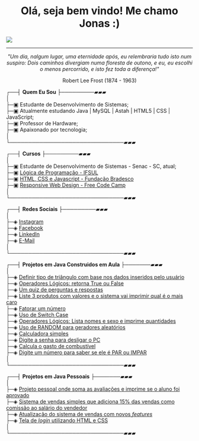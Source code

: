 <h1 align="center"><strong> Olá, seja bem vindo! Me chamo Jonas :) </h1></strong>
<img src="https://user-images.githubusercontent.com/70382532/138322189-2db8df52-9dcb-40a0-88a8-c365466bd33d.gif">

---
<p align="center"><em>"Um dia, nalgum lugar, uma eternidade após, eu relembraria tudo isto num suspiro: Dois caminhos divergiam numa floresta de outono, e eu, eu escolhi o menos percorrido, e isto fez toda a diferença!"</em></p>
<p align="center">Robert Lee Frost (1874 - 1963)</p>



┌──┤ <strong>Quem Eu Sou</strong> ├─────────▰▰▰ <br>
│<br>
├─▣ Estudante de Desenvolvimento de Sistemas;<br>
├─▣ Atualmente estudando Java | MySQL | Astah | HTML5 | CSS | JavaScript;<br>
├─▣ Professor de Hardware;<br>
├─▣ Apaixonado por tecnologia;<br>
│<br>
└───────────────────────────────▰▰▰<br>

┌──┤ <strong>Cursos</strong> ├─────────▰▰▰ <br>
│<br>
├─▣ Estudante de Desenvolvimento de Sistemas - Senac - SC, atual;<br>
├─▣ <a href="https://drive.google.com/file/d/1icqUt4rex12CNU_LoWM8DJ17r4zmZliH/view?usp=sharing">Lógica de Programação - IFSUL</a><br>
├─▣ <a href="https://drive.google.com/file/d/1q4FgaKUmOM4EW1_aBCWIDe8mZgc1gUr7/view?usp=sharing">HTML, CSS e Javascript - Fundação Bradesco</a><br>
├─▣ <a href="https://www.freecodecamp.org/certification/jonasajato/responsive-web-design">Responsive Web Design - Free Code Camp</a><br>
│<br>
└───────────────────────────────▰▰▰<br>

┌──┤ <strong>Redes Sociais</strong> ├─────────▰▰▰<br>
│<br>
├─◈ <a href="https://www.instagram.com/jonas.a.jato/">Instagram</a><br>
├─◈ <a href="https://www.facebook.com/jonasajato">Facebook</a><br>
├─◈ <a href="https://www.linkedin.com/in/jonasajato/">LinkedIn</a><br>
├─◈ <a href="mailto:jonassartori2@gmail.com">E-Mail</a><br>
│<br>
└───────────────────────────────▰▰▰<br>

┌──┤ <strong>Projetos em Java Construidos em Aula</strong> ├───────▰▰▰<br>
│<br>
├─◈ <a href="https://github.com/jonasajato/Triangulo">Definir tipo de triângulo com base nos dados inseridos pelo usuário</a><br>
├─◈ <a href="https://github.com/jonasajato/op_logical_1">Operadores Lógicos: retorna True ou False</a><br>
├─◈ <a href="https://github.com/jonasajato/quiz">Um quiz de perguntas e respostas</a><br>
├─◈ <a href="https://github.com/jonasajato/produto_preco">Liste 3 produtos com valores e o sistema vai imprimir qual é o mais caro</a><br>
├─◈ <a href="https://github.com/jonasajato/fatorar">Fatorar um número</a><br>
├─◈ <a href="https://github.com/jonasajato/switch_case.ex">Uso de Switch Case</a><br>
├─◈ <a href="https://github.com/jonasajato/op_logical_2">Operadores Lógicos: Lista nomes e sexo e imprime quantidades</a><br>
├─◈ <a href="https://github.com/jonasajato/random.ex">Uso de RANDOM para geradores aleatórios</a><br>
├─◈ <a href="https://github.com/jonasajato/calculadora">Calculadora simples</a><br>
├─◈ <a href="https://github.com/jonasajato/senha_pc">Digite a senha para desligar o PC</a><br>
├─◈ <a href="https://github.com/jonasajato/gasto_combustivel">Calcula o gasto de combustível</a><br>
├─◈ <a href="https://github.com/jonasajato/ParImpar">Digite um número para saber se ele é PAR ou IMPAR</a><br>
│<br>
└───────────────────────────────▰▰▰<br>

┌──┤ <strong>Projetos em Java Pessoais</strong> ├───────▰▰▰<br>
│<br>
├─◈ <a href="https://github.com/jonasajato/media_final">Projeto pessoal onde soma as avaliações e imprime se o aluno foi aprovado</a><br>
├─◈ <a href="https://github.com/jonasajato/vendas_comissao">Sistema de vendas simples que adiciona 15% das vendas como comissão ao salário do vendedor</a><br>
├─◈ <a href="https://github.com/jonasajato/vendas_comissao_2.0">Atualização do sistema de vendas com novos <i>features</i></a><br>
├─◈ <a href="https://github.com/jonasajato/tela_login">Tela de <i>login</i> utilizando HTML e CSS</a><br>
│<br>
└───────────────────────────────▰▰▰<br>


